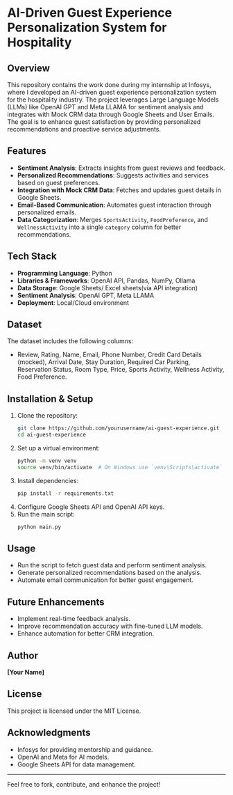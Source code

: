 # AI-Driven Guest Experience Personalization System for Hospitality

## Overview
This repository contains the work done during my internship at Infosys, where I developed an AI-driven guest experience personalization system for the hospitality industry. The project leverages Large Language Models (LLMs) like OpenAI GPT and Meta LLAMA for sentiment analysis and integrates with Mock CRM data through Google Sheets and User Emails. The goal is to enhance guest satisfaction by providing personalized recommendations and proactive service adjustments.

## Features
- **Sentiment Analysis**: Extracts insights from guest reviews and feedback.
- **Personalized Recommendations**: Suggests activities and services based on guest preferences.
- **Integration with Mock CRM Data**: Fetches and updates guest details in Google Sheets.
- **Email-Based Communication**: Automates guest interaction through personalized emails.
- **Data Categorization**: Merges `SportsActivity`, `FoodPreference`, and `WellnessActivity` into a single `category` column for better recommendations.

## Tech Stack
- **Programming Language**: Python
- **Libraries & Frameworks**: OpenAI API, Pandas, NumPy, Ollama
- **Data Storage**: Google Sheets/ Excel sheets(via API integration)
- **Sentiment Analysis**: OpenAI GPT, Meta LLAMA
- **Deployment**: Local/Cloud environment

## Dataset
The dataset includes the following columns:
- Review, Rating, Name, Email, Phone Number, Credit Card Details (mocked), Arrival Date, Stay Duration, Required Car Parking, Reservation Status, Room Type, Price, Sports Activity, Wellness Activity, Food Preference.

## Installation & Setup
1. Clone the repository:
   ```bash
   git clone https://github.com/yourusername/ai-guest-experience.git
   cd ai-guest-experience
   ```
2. Set up a virtual environment:
   ```bash
   python -m venv venv
   source venv/bin/activate  # On Windows use `venv\Scripts\activate`
   ```
3. Install dependencies:
   ```bash
   pip install -r requirements.txt
   ```
4. Configure Google Sheets API and OpenAI API keys.
5. Run the main script:
   ```bash
   python main.py
   ```

## Usage
- Run the script to fetch guest data and perform sentiment analysis.
- Generate personalized recommendations based on the analysis.
- Automate email communication for better guest engagement.

## Future Enhancements
- Implement real-time feedback analysis.
- Improve recommendation accuracy with fine-tuned LLM models.
- Enhance automation for better CRM integration.

## Author
**[Your Name]**

## License
This project is licensed under the MIT License.

## Acknowledgments
- Infosys for providing mentorship and guidance.
- OpenAI and Meta for AI models.
- Google Sheets API for data management.

---
Feel free to fork, contribute, and enhance the project!

